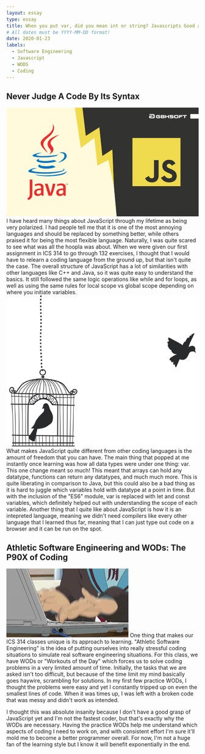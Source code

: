 ```yaml
---
layout: essay
type: essay
title: When you put var, did you mean int or string? Javascripts Good and Bad
# All dates must be YYYY-MM-DD format!
date: 2020-01-23
labels:
  - Software Engineering
  - Javascript
  - WODS
  - Coding
---
```




## Never Judge A Code By Its Syntax

<img class="ui image" src="../images/Java-Vs-JavaScript.jpg">
I have heard many things about JavaScript through my lifetime as being very polarized. I had people tell me that it is one of the most annoying languages and should be replaced by something better, while others praised it for being the most flexible language. Naturally, I was quite scared to see what was all the hoopla was about. When we were given our first assignment in ICS 314 to go through 132 exercises, I thought that I would have to relearn a coding language from the ground up, but that isn't quite the case. The overall structure of JavaScript has a lot of similarities with other languages like C++ and Java, so it was quite easy to understand the basics. It still followed the same logic operations like while and for loops, as well as using the same rules for local scope vs global scope depending on where you initiate variables.

<img class="ui left medium floated image" src="../images/open-bird-cage.png">
What makes JavaScript quite different from other coding languages is the amount of freedom that you can have. The main thing that popped at me instantly once learning was how all data types were under one thing: var. This one change meant so much! This meant that arrays can hold any datatype, functions can return any datatypes, and much much more. This is quite liberating in comparison to Java, but this could also be a bad thing as it is hard to juggle which variables hold with datatype at a point in time. But with the inclusion of the "ES6" module, var is replaced with let and const variables, which definitely helped out with understanding the scope of each variable.  Another thing that I quite like about JavaScript is how it is an intepreted language, meaning we didn't need compilers like every other language that I learned thus far, meaning that I can just type out code on a browser and it can be run on the spot. 

## Athletic Software Engineering and WODs: The P90X of Coding 

<img class="ui left floated image" src="../images/type-fast.gif">
One thing that makes our ICS 314 classes unique is its approach to learning. "Athletic Software Engineering" is the idea of putting ourselves into really stressful coding situations to simulate real software engineering situations. For this class, we have WODs or "Workouts of the Day" which forces us to solve coding problems in a very limited amount of time. Initially, the tasks that we are asked isn't too difficult, but because of the time limit my mind basically goes haywire, scrambling for solutions. In my first few practice WODs, I thought the problems were easy and yet I constantly tripped up on even the smallest lines of code. When it was times up, I was left with a broken code that was messy and didn't work as intended.

I thought this was absolute insanity because I don't have a good grasp of JavaScript yet and I'm not the fastest coder, but that's exactly why the WODs are necessary. Having the practice WODs help me understand which aspects of coding I need to work on, and with consistent effort I'm sure it'll mold me to become 
a better programmer overall. For now, I'm not a huge fan of the learning style but I know it will benefit exponentially in the end. 





